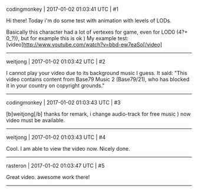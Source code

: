 codingmonkey | 2017-01-02 01:03:41 UTC | #1

Hi there!
Today i'm do some test with animation with levels of LODs.

Basically this character had a lot of vertexes for game, even for LOD0 (4?+ 0_?)), but for example this is ok )
My example test:
[video]http://www.youtube.com/watch?v=bbd-ew7eaSo[/video]

-------------------------

weitjong | 2017-01-02 01:03:42 UTC | #2

I cannot play your video due to its background music I guess. It said: "This video contains content from Base79 Music 2 (Base79/21), who has blocked it in your country on copyright grounds."

-------------------------

codingmonkey | 2017-01-02 01:03:43 UTC | #3

[b]weitjong[/b] thanks for remark, i change audio-track for free music ) now video must be available.

-------------------------

weitjong | 2017-01-02 01:03:43 UTC | #4

Cool. I am able to view the video now. Nicely done.

-------------------------

rasteron | 2017-01-02 01:03:47 UTC | #5

Great video. awesome work there!

-------------------------

